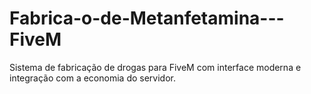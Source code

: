 # Fabrica-o-de-Metanfetamina---FiveM
Sistema de fabricação de drogas para FiveM com interface moderna e integração com a economia do servidor.
